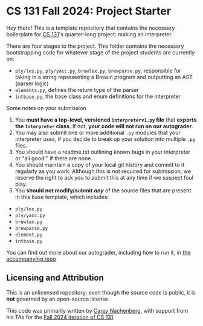 # CS 131 Fall 2024: Project Starter

Hey there! This is a template repository that contains the necessary boilerplate for [CS 131](https://ucla-cs-131.github.io/fall-24-website/)'s quarter-long project: making an interpreter.

There are four stages to the project. This folder contains the necessary bootstrapping code for whatever stage of the project students are currently on:

- `ply/lex.py`, `ply/yacc.py`, `brewlex.py`, `brewparse.py`, responsible for taking in a string representing a Brewin program and outputting an AST (parser logic)
- `elements.py`, defines the return type of the parser
- `intbase.py`, the base class and enum definitions for the interpreter

Some notes on your submission

1. You **must have a top-level, versioned `interpreterv1.py` file** that **exports the `Interpreter` class**. If not, **your code will not run on our autograder**.
2. You may also submit one or more additional `.py` modules that your interpreter uses, if you decide to break up your solution into multiple `.py` files.
3. You should have a readme.txt outlining known bugs in your interpreter or "all good!" if there are none.
4. You should maintain a copy of your local git history and commit to it regularly as you work. Although this is not required for submission, we reserve the right to ask you to submit this at any time if we suspect foul play.
3. You **should not modify/submit** ***any*** of the source files that are present in this base template, which includes:
* `ply/lex.py`
* `ply/yacc.py`
* `brewlex.py`
* `brewparse.py`
* `element.py`
* `intbase.py`

You can find out more about our autograder, including how to run it, in [the accompanying repo](https://github.com/UCLA-CS-131/fall-24-autograder)

## Licensing and Attribution

This is an unlicensed repository; even though the source code is public, it is **not** governed by an open-source license.

This code was primarily written by [Carey Nachenberg](http://careynachenberg.weebly.com/), with support from his TAs for the [Fall 2024 iteration of CS 131](https://ucla-cs-131.github.io/fall-24-website/).
